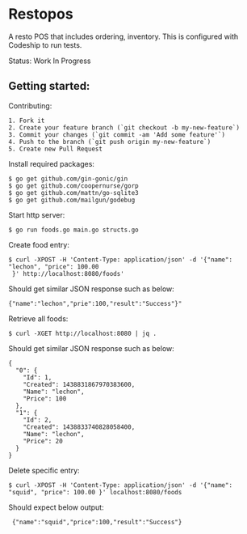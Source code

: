 Restopos
=======

A resto POS that includes ordering, inventory.
This is configured with Codeship to run tests.

Status: Work In Progress

Getting started:
----------------

Contributing:
```
1. Fork it
2. Create your feature branch (`git checkout -b my-new-feature`)
3. Commit your changes (`git commit -am 'Add some feature'`)
4. Push to the branch (`git push origin my-new-feature`)
5. Create new Pull Request
```

Install required packages:
```
$ go get github.com/gin-gonic/gin
$ go get github.com/coopernurse/gorp
$ go get github.com/mattn/go-sqlite3
$ go get github.com/mailgun/godebug
```

Start http server:
```
$ go run foods.go main.go structs.go
```

Create food entry:
```
$ curl -XPOST -H 'Content-Type: application/json' -d '{"name": "lechon", "price": 100.00
 }' http://localhost:8080/foods'
```

Should get similar JSON response such as below:
```
{"name":"lechon","prie":100,"result":"Success"}"
```


Retrieve all foods:
```
$ curl -XGET http://localhost:8080 | jq .
```

Should get similar JSON response such as below:
```
{
  "0": {
    "Id": 1,
    "Created": 1438831867970383600,
    "Name": "lechon",
    "Price": 100
  },
  "1": {
    "Id": 2,
    "Created": 1438833740828058400,
    "Name": "lechon",
    "Price": 20
  }
}
```

Delete specific entry:
```
$ curl -XPOST -H 'Content-Type: application/json' -d '{"name": "squid", "price": 100.00 }' localhost:8080/foods
```

Should expect below output:
```
 {"name":"squid","price":100,"result":"Success"}
```


